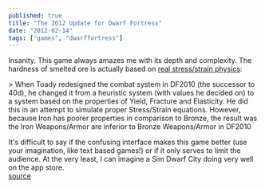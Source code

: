 ```yaml
---
published: true
title: "The 2012 Update for Dwarf Fortress"
date: "2012-02-14"
tags: ["games", "dwarffortress"]
---
```

Insanity. This game always amazes me with its depth and complexity. The hardness of smelted ore is actually based on [real stress/strain physics](http://gaming.stackexchange.com/a/8014/1070):

&gt; When Toady redesigned the combat system in DF2010 (the successor to 40d), he changed it from a heuristic system (with values he decided on) to a system based on the properties of Yield, Fracture and Elasticity. He did this in an attempt to simulate proper Stress/Strain equations. However, because Iron has poorer properties in comparison to Bronze, the result was the Iron Weapons/Armor are inferior to Bronze Weapons/Armor in DF2010

It&apos;s difficult to say if the confusing interface makes this game better (use your imagination, like text based games!) or if it only serves to limit the audience. At the very least, I can imagine a Sim Dwarf City doing very well on the app store.
<br /><a href="http://www.bay12games.com/dwarves/index.html#2012-02-14">source</a>
